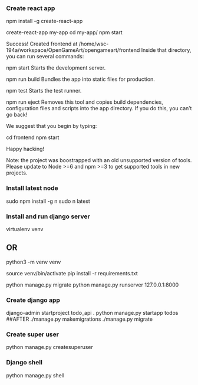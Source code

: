 ### Create react app
npm install -g create-react-app

create-react-app my-app
cd my-app/
npm start

Success! Created frontend at /home/wsc-194a/workspace/OpenGameArt/opengameart/frontend
Inside that directory, you can run several commands:

  npm start
    Starts the development server.

  npm run build
    Bundles the app into static files for production.

  npm test
    Starts the test runner.

  npm run eject
    Removes this tool and copies build dependencies, configuration files
    and scripts into the app directory. If you do this, you can’t go back!

We suggest that you begin by typing:

  cd frontend
  npm start

Happy hacking!

Note: the project was boostrapped with an old unsupported version of tools.
Please update to Node >=6 and npm >=3 to get supported tools in new projects.


### Install latest node

sudo npm install -g n
sudo n latest


### Install and run django server

virtualenv venv
## OR
python3 -m venv venv

source venv/bin/activate
pip install -r requirements.txt

python manage.py migrate
python manage.py runserver 127.0.0.1:8000

### Create django app
django-admin startproject todo_api .
python manage.py startapp todos
##AFTER
./manage.py makemigrations
./manage.py migrate

### Create super user
python manage.py createsuperuser

### Django shell
python manage.py shell
